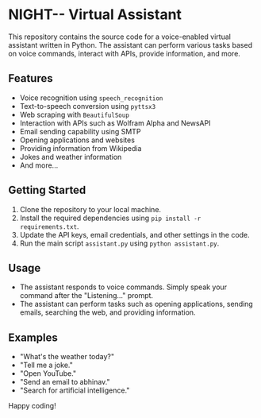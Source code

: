 # NIGHT-- Virtual Assistant

This repository contains the source code for a voice-enabled virtual assistant written in Python. The assistant can perform various tasks based on voice commands, interact with APIs, provide information, and more.

## Features

- Voice recognition using `speech_recognition`
- Text-to-speech conversion using `pyttsx3`
- Web scraping with `BeautifulSoup`
- Interaction with APIs such as Wolfram Alpha and NewsAPI
- Email sending capability using SMTP
- Opening applications and websites
- Providing information from Wikipedia
- Jokes and weather information
- And more...

## Getting Started

1. Clone the repository to your local machine.
2. Install the required dependencies using `pip install -r requirements.txt`.
3. Update the API keys, email credentials, and other settings in the code.
4. Run the main script `assistant.py` using `python assistant.py`.

## Usage

- The assistant responds to voice commands. Simply speak your command after the "Listening..." prompt.
- The assistant can perform tasks such as opening applications, sending emails, searching the web, and providing information.

## Examples

- "What's the weather today?"
- "Tell me a joke."
- "Open YouTube."
- "Send an email to abhinav."
- "Search for artificial intelligence."


Happy coding!
